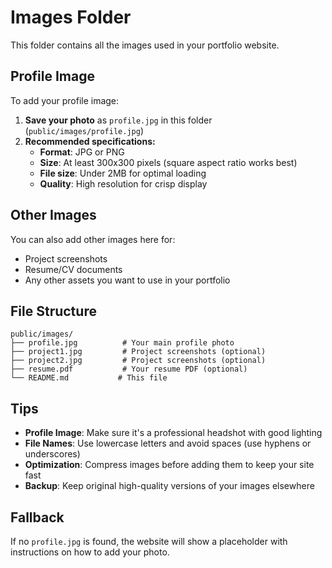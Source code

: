 # Images Folder

This folder contains all the images used in your portfolio website.

## Profile Image

To add your profile image:

1. **Save your photo** as `profile.jpg` in this folder (`public/images/profile.jpg`)
2. **Recommended specifications:**
   - **Format**: JPG or PNG
   - **Size**: At least 300x300 pixels (square aspect ratio works best)
   - **File size**: Under 2MB for optimal loading
   - **Quality**: High resolution for crisp display

## Other Images

You can also add other images here for:
- Project screenshots
- Resume/CV documents
- Any other assets you want to use in your portfolio

## File Structure

```
public/images/
├── profile.jpg          # Your main profile photo
├── project1.jpg         # Project screenshots (optional)
├── project2.jpg         # Project screenshots (optional)
├── resume.pdf           # Your resume PDF (optional)
└── README.md           # This file
```

## Tips

- **Profile Image**: Make sure it's a professional headshot with good lighting
- **File Names**: Use lowercase letters and avoid spaces (use hyphens or underscores)
- **Optimization**: Compress images before adding them to keep your site fast
- **Backup**: Keep original high-quality versions of your images elsewhere

## Fallback

If no `profile.jpg` is found, the website will show a placeholder with instructions on how to add your photo.
